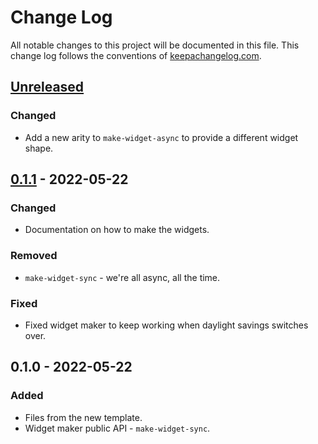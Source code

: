 # Change Log
All notable changes to this project will be documented in this file. This change log follows the conventions of [keepachangelog.com](http://keepachangelog.com/).

## [Unreleased]
### Changed
- Add a new arity to `make-widget-async` to provide a different widget shape.

## [0.1.1] - 2022-05-22
### Changed
- Documentation on how to make the widgets.

### Removed
- `make-widget-sync` - we're all async, all the time.

### Fixed
- Fixed widget maker to keep working when daylight savings switches over.

## 0.1.0 - 2022-05-22
### Added
- Files from the new template.
- Widget maker public API - `make-widget-sync`.

[Unreleased]: https://github.com/your-name/routeabout-final/compare/0.1.1...HEAD
[0.1.1]: https://github.com/your-name/routeabout-final/compare/0.1.0...0.1.1
